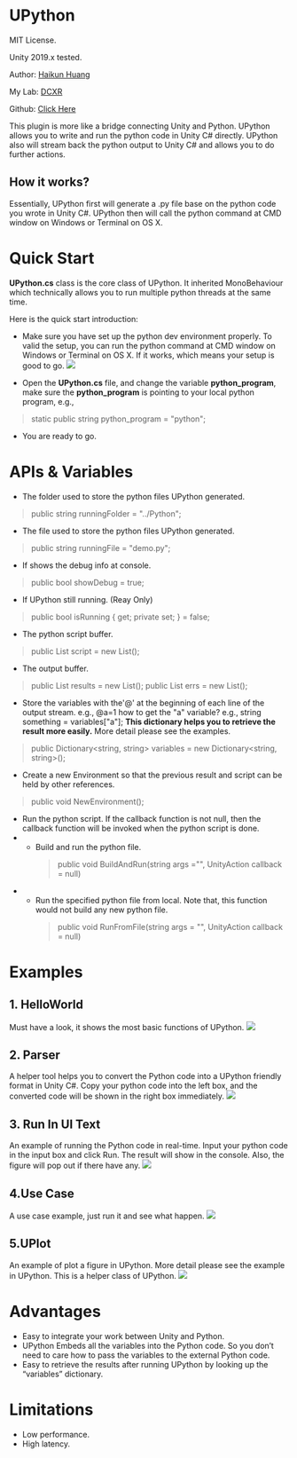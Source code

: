 # UPython
MIT License.

Unity 2019.x tested.

Author: [Haikun Huang](https://quincyhuang.github.io/Webpage/index.html)

My Lab: [DCXR](https://craigyulab.wordpress.com/code/)

Github: [Click Here](https://github.com/quincyhuang/DCXRKit)



This plugin is more like a bridge connecting Unity and Python. UPython allows you to write and run the python code in Unity C# directly. UPython also will stream back the python output to Unity C# and allows you to do further actions.

## How it works?
Essentially, UPython first will generate a .py file base on the python code you wrote in Unity C#. UPython then will call the python command at CMD window on Windows or Terminal on OS X. 



# Quick Start
**UPython.cs** class is the core class of UPython. It inherited MonoBehaviour which technically allows you to run multiple python threads at the same time. 

Here is the quick start introduction:
* Make sure you have set up the python dev environment properly. To valid the setup, you can run the python command at CMD window on Windows or Terminal on OS X.  If it works, which means your setup is good to go. 
![](1.png)

* Open the **UPython.cs** file, and change the variable **python_program**, make sure the **python_program** is pointing to your local python program, e.g.,

>static public string python_program = "python";

* You are ready to go.

# APIs & Variables
* The folder used to store the python files UPython generated. 
>public string runningFolder = "../Python";

* The file used to store the python files UPython generated. 
>public string runningFile = "demo.py";

* If shows the debug info at console.
>public bool showDebug = true;

* If UPython still running. (Reay Only)
>public bool isRunning { get; private set; } = false;

* The python script buffer.
>public List<string> script = new List<string>();

* The output buffer.
>public List<string> results = new List<string>();
>public List<string> errs = new List<string>();

* Store the variables with the'@' at the beginning of each line of the output stream.
  e.g., @a=1
  how to get the "a" variable?
  e.g., string something = variables["a"];
  **This dictionary helps you to retrieve the result more easily.**
  More detail please see the examples.
> public Dictionary<string, string> variables = new Dictionary<string, string>();

* Create a new Environment so that the previous result and script can be held by other references.
>public void NewEnvironment();

* Run the python script.
  If the callback function is not null, then the callback function will be invoked when the python script is done.
* * Build and run the python file.
	>public void BuildAndRun(string args ="", UnityAction callback = null)
* * Run the specified python file from local. Note that, this function would not build any new python file.
	>public void RunFromFile(string args = "", UnityAction callback = null)

# Examples
## 1. HelloWorld
Must have a look, it shows the most basic functions of UPython.
![](2.png)

## 2. Parser
A helper tool helps you to convert the Python code into a UPython friendly format in Unity C#.
Copy your python code into the left box, and the converted code will be shown in the right box immediately.
![](3.png)

## 3. Run In UI Text
An example of running the Python code in real-time.
Input your python code in the input box and click Run. The result will show in the console. Also, the figure will pop out if there have any.
![](4.png)

## 4.Use Case
A use case example, just run it and see what happen.
![](5.png)

## 5.UPlot
An example of plot a figure in UPython. More detail please see the example in UPython. 
This is a helper class of UPython.
![](6.png)

# Advantages
* Easy to integrate your work between Unity and Python.
* UPython Embeds all the variables into the Python code. So you don’t need to care how to pass the variables to the external Python code.
* Easy to retrieve the results after running UPython by looking up the “variables” dictionary.

# Limitations
* Low performance.
* High latency. 

